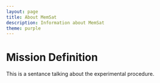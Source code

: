 ```yaml
---
layout: page
title: About MemSat
description: Information about MemSat
theme: purple
---
```


# Mission Definition

This is a sentance talking about the experimental procedure.

